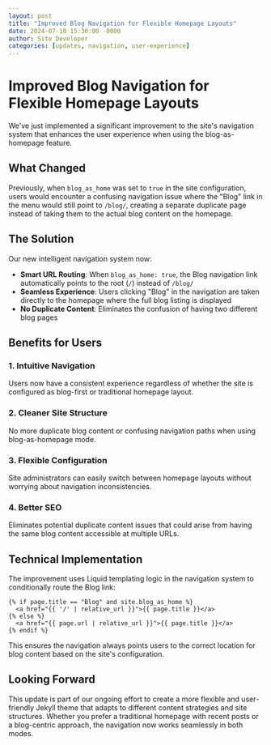 ```yaml
---
layout: post
title: "Improved Blog Navigation for Flexible Homepage Layouts"
date: 2024-07-10 15:30:00 -0000
author: Site Developer
categories: [updates, navigation, user-experience]
---
```


# Improved Blog Navigation for Flexible Homepage Layouts

We've just implemented a significant improvement to the site's navigation system that enhances the user experience when using the blog-as-homepage feature.

## What Changed

Previously, when `blog_as_home` was set to `true` in the site configuration, users would encounter a confusing navigation issue where the "Blog" link in the menu would still point to `/blog/`, creating a separate duplicate page instead of taking them to the actual blog content on the homepage.

## The Solution

Our new intelligent navigation system now:

- **Smart URL Routing**: When `blog_as_home: true`, the Blog navigation link automatically points to the root (`/`) instead of `/blog/`
- **Seamless Experience**: Users clicking "Blog" in the navigation are taken directly to the homepage where the full blog listing is displayed
- **No Duplicate Content**: Eliminates the confusion of having two different blog pages

## Benefits for Users

### 1. **Intuitive Navigation**
Users now have a consistent experience regardless of whether the site is configured as blog-first or traditional homepage layout.

### 2. **Cleaner Site Structure**
No more duplicate blog content or confusing navigation paths when using blog-as-homepage mode.

### 3. **Flexible Configuration**
Site administrators can easily switch between homepage layouts without worrying about navigation inconsistencies.

### 4. **Better SEO**
Eliminates potential duplicate content issues that could arise from having the same blog content accessible at multiple URLs.

## Technical Implementation

The improvement uses Liquid templating logic in the navigation system to conditionally route the Blog link:

```liquid
{% if page.title == "Blog" and site.blog_as_home %}
  <a href="{{ '/' | relative_url }}">{{ page.title }}</a>
{% else %}
  <a href="{{ page.url | relative_url }}">{{ page.title }}</a>
{% endif %}
```

This ensures the navigation always points users to the correct location for blog content based on the site's configuration.

## Looking Forward

This update is part of our ongoing effort to create a more flexible and user-friendly Jekyll theme that adapts to different content strategies and site structures. Whether you prefer a traditional homepage with recent posts or a blog-centric approach, the navigation now works seamlessly in both modes.